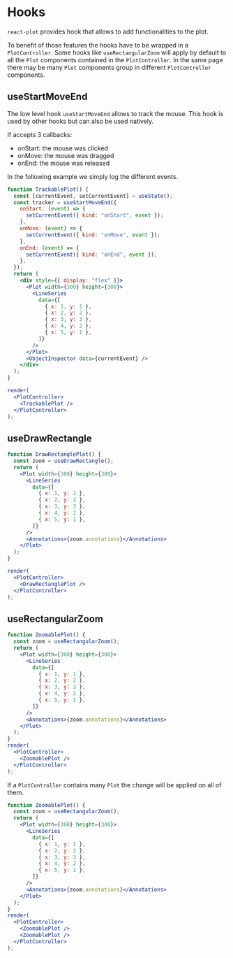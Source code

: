 # Hooks

`react-plot` provides hook that allows to add functionalities to the plot.

To benefit of those features the hooks have to be wrapped in a `PlotController`. Some hooks like `useRectangularZoom` will apply by default to all the `Plot` components contained in the `PlotController`. In the same page there may be many `Plot` components group in different `PlotController` components.

## useStartMoveEnd

The low level hook `useStartMoveEnd` allows to track the mouse. This hook is used by other hooks but can also be used natively.

If accepts 3 callbacks:

- onStart: the mouse was clicked
- onMove: the mouse was dragged
- onEnd: the mouse was released

In the following example we simply log the different events.

```jsx live noInline={true}
function TrackablePlot() {
  const [currentEvent, setCurrentEvent] = useState();
  const tracker = useStartMoveEnd({
    onStart: (event) => {
      setCurrentEvent({ kind: "onStart", event });
    },
    onMove: (event) => {
      setCurrentEvent({ kind: "onMove", event });
    },
    onEnd: (event) => {
      setCurrentEvent({ kind: "onEnd", event });
    },
  });
  return (
    <div style={{ display: "flex" }}>
      <Plot width={300} height={300}>
        <LineSeries
          data={[
            { x: 1, y: 1 },
            { x: 2, y: 2 },
            { x: 3, y: 3 },
            { x: 4, y: 2 },
            { x: 5, y: 1 },
          ]}
        />
      </Plot>
      <ObjectInspector data={currentEvent} />
    </div>
  );
}

render(
  <PlotController>
    <TrackablePlot />
  </PlotController>
);
```

## useDrawRectangle

```jsx live noInline={true}
function DrawRectanglePlot() {
  const zoom = useDrawRectangle();
  return (
    <Plot width={300} height={300}>
      <LineSeries
        data={[
          { x: 1, y: 1 },
          { x: 2, y: 2 },
          { x: 3, y: 3 },
          { x: 4, y: 2 },
          { x: 5, y: 1 },
        ]}
      />
      <Annotations>{zoom.annotations}</Annotations>
    </Plot>
  );
}

render(
  <PlotController>
    <DrawRectanglePlot />
  </PlotController>
);
```

## useRectangularZoom

```jsx live noInline={true}
function ZoomablePlot() {
  const zoom = useRectangularZoom();
  return (
    <Plot width={300} height={300}>
      <LineSeries
        data={[
          { x: 1, y: 1 },
          { x: 2, y: 2 },
          { x: 3, y: 3 },
          { x: 4, y: 2 },
          { x: 5, y: 1 },
        ]}
      />
      <Annotations>{zoom.annotations}</Annotations>
    </Plot>
  );
}
render(
  <PlotController>
    <ZoomablePlot />
  </PlotController>
);
```

If a `PlotController` contains many `Plot` the change will be applied on all of them.

```jsx live noInline={true}
function ZoomablePlot() {
  const zoom = useRectangularZoom();
  return (
    <Plot width={300} height={300}>
      <LineSeries
        data={[
          { x: 1, y: 1 },
          { x: 2, y: 2 },
          { x: 3, y: 3 },
          { x: 4, y: 2 },
          { x: 5, y: 1 },
        ]}
      />
      <Annotations>{zoom.annotations}</Annotations>
    </Plot>
  );
}
render(
  <PlotController>
    <ZoomablePlot />
    <ZoomablePlot />
  </PlotController>
);
```
